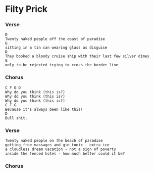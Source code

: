 # Filty Prick

### Verse

	D
	Twenty naked people off the coast of paradise
	G
	sitting in a tin can wearing glass as disguise
	D
	They booked a bloody cruise ship with their last few silver dimes
	G
	only to be rejected trying to cross the border line

### Chorus

	C F G D
	Why do you think (this is?)
	Why do you think (this is?)
	Why do you think (this is?)
	C F G
	Because it's always been like this!
	D
	Bull shit.

### Verse

	Twenty naked people on the beach of paradise
	getting free massages and gin tonic - extra ice
	a cloudless dream vacation - not a sign of poverty
	inside the fenced hotel - how much better could it be?

### Chorus
